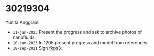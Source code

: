 # 30219304
Yunita Anggraini

+ `11-jan-2023` Present the progress and ask to archive photos of nanofluids.
+ `10-jan-2023` In 1205 present progress and model from references.
+ `18-sep-2021` Sign [fkps3](https://osf.io/6vgrq).